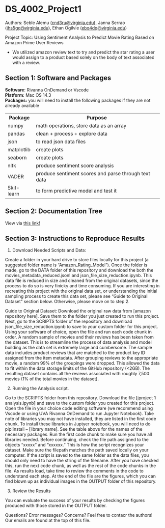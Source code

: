 # DS_4002_Project1

Authors: Seble Alemu (cnd3ru@virginia.edu), Janna Serrao	(jhs5gq@virginia.edu), Ethan Ogilvie (ebo4dq@virginia.edu)

Project Topic: Using Sentiment Analysis to Predict Movie Rating Based on Amazon Prime User Reviews
- We utilized amazon review text to try and predict the star rating a user would assign to a product based solely on the body of text associated with a review. 
<h2>Section 1: Software and Packages</h2>
<b>Software:</b> Rivanna OnDemand or Vscode <br>
<b>Platform:</b> Mac OS 14.3<br>
<b>Packages:</b> you will need to install the following packages if they are not already available
 <table>
  <tr>
    <th>Package</th>
    <th>Purpose</th>
  </tr>
  <tr>
    <td>numpy</td>
    <td>math operations, store data as an array</td>
  </tr>
  <tr>
    <td>pandas</td>
    <td>clean + process + explore data</td>
  </tr>
   <tr>
    <td>json</td>
    <td>to read json data files</td>
  </tr>
   <tr>
    <td>matplotlib</td>
    <td>create plots</td>
  </tr>
   <tr>
    <td>seaborn</td>
    <td>create plots</td>
  </tr>
   <tr>
    <td>nltk</td>
    <td>produce sentiment score analysis</td>
  </tr>
   <tr>
    <td>VADER</td>
    <td>produce sentiment scores and parse through text data</td>
  </tr>
   <tr>
    <td>Skit-learn</td>
    <td>to form predictive model and test it</td>
  </tr>
</table> 

<h2>Section 2: Documentation Tree</h2>

View via <a href = "https://miro.com/app/board/uXjVLk8cn0k=/?share_link_id=197416515122">this link! </a>

<h2>Section 3: Instructions to Reproduce Results</h2>

1. Download Needed Scripts and Data:

Create a folder in your hard drive to store files locally for this project (a suggested folder name is “Amazon_Rating_Model”). Once the folder is made, go to the DATA folder of this repository and download the both the  movies_metadata_reduced.jsonl and  json_file_size_reductio﻿n.ipynb. This data file is reduced in size and cleaned from the original datasets, since the process to do so is very finicky and time consuming. If you are interesting in recreating this project with the original data set, or understanding the initial sampling process to create this data set, please see “Guide to Original Dataset” section below. Otherwise, please move on to step 2.

Guide to Original Dataset: Download the original raw data from [amazon repository here]. Save them to the folder you just created to run this project. Next, go to the SCRIPTS folder of the repository and download json_file_size_reduction.ipynb to save to your custom folder for this project. Using your software of choice, open the file and run each code chunk in order. A random sample of movies and their reviews has been taken from the dataset. This is to streamline the process of data analysis and model building as the data set is extremely large and cumbersome. The sample data includes product reviews that are matched to the product key ID assigned from the item metadata. After grouping reviews to the appropriate movie, a random 99% of the groupings were dropped. This allowed the data to fit within the data storage limits of the GitHub repository (<2GB). The resulting dataset contains all the reviews associated with roughly 7,500 movies (1% of the total movies in the dataset).
  
2. Running the Analysis script.


Go to the SCRIPTS folder from this repository. Download the file [jproject 1 analysis.ipynb] and save to the custom folder you created for this project. Open the file in your choice code editing software (we recommend using Vscode or using UVA Rivanna OnDemand to run Jupyter Notebook). Take note of libraries you may not have installed, they are listed in the first code chunk. To install these libraries in Juptyer notebook, you will need to do pip!install – [library name]. See the table above for the names of the necessary packages. Run the first code chunk to make sure you have all libraries needed. Before continuing, check the file path assigned to the objects “xxxxx” and “xxxxxx.” This is how the script recognizes your dataset. Make sure the filepath matches the path saved locally on your computer. If the script is saved to the same folder as the data files, you should only need to have the string of the filename. After you have checked this, run the next code chunk, as well as the rest of the code chunks in the file. 
As results load, take time to review the comments in the code to understand each step. At the end of the file are the figures, which you can find blown up as individual images in the OUTPUT folder of this repository.


3. Review the Results

You can evaluate the success of your results by checking the figures produced with those stored in the OUTPUT folder.

Questions? Error messages? Concerns? Feel free to contacr the authors! Our emails are found at the top of this file.

